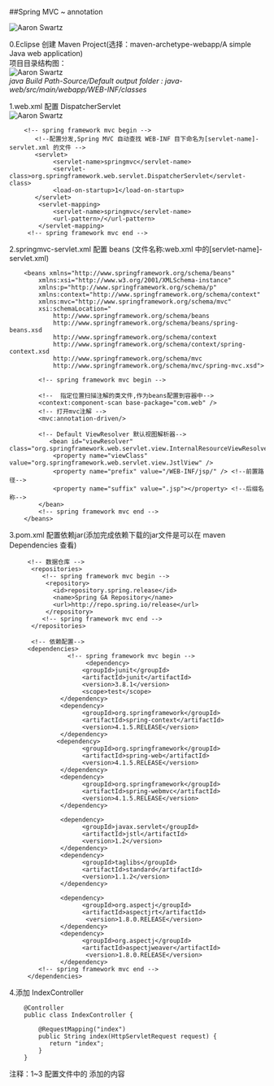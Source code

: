##Spring MVC ~ annotation
 
![Aaron Swartz](https://github.com/ittarvin/snow-ball/blob/master/spring-mvc/src/main/webapp/images/mvc.png?raw=true)   

0.Eclipse 创建 Maven Project(选择：maven-archetype-webapp/A simple Java web application)   
项目目录结构图：   
![Aaron Swartz](https://github.com/ittarvin/snow-ball/blob/master/spring-mvc/src/main/webapp/images/java_web_catalogue.png?raw=true)    
*java Build Path-Source/Default output folder : java-web/src/main/webapp/WEB-INF/classes*   

1.web.xml 配置 DispatcherServlet   
![Aaron Swartz](https://github.com/ittarvin/snow-ball/blob/master/spring-mvc/src/main/webapp/images/mvc-contexts.gif?raw=true)  

        <!-- spring framework mvc begin -->
           <!--配置分发,Spring MVC 自动查找 WEB-INF 目下命名为[servlet-name]-servlet.xml 的文件 -->
           <servlet>
                <servlet-name>springmvc</servlet-name>
                <servlet-class>org.springframework.web.servlet.DispatcherServlet</servlet-class>
                <load-on-startup>1</load-on-startup>
           </servlet>
            <servlet-mapping>
                <servlet-name>springmvc</servlet-name>
                <url-pattern>/</url-pattern>
            </servlet-mapping>
         <!-- spring framework mvc end -->   
         
         
2.springmvc-servlet.xml 配置 beans (文件名称:web.xml 中的[servlet-name]-servlet.xml)

        <beans xmlns="http://www.springframework.org/schema/beans"
            xmlns:xsi="http://www.w3.org/2001/XMLSchema-instance"
            xmlns:p="http://www.springframework.org/schema/p"
            xmlns:context="http://www.springframework.org/schema/context"
            xmlns:mvc="http://www.springframework.org/schema/mvc"
            xsi:schemaLocation="
                http://www.springframework.org/schema/beans
                http://www.springframework.org/schema/beans/spring-beans.xsd
                http://www.springframework.org/schema/context
                http://www.springframework.org/schema/context/spring-context.xsd 
                http://www.springframework.org/schema/mvc
                http://www.springframework.org/schema/mvc/spring-mvc.xsd">
                
            <!-- spring framework mvc begin -->
           
            <!--  指定位置扫描注解的类文件,作为beans配置到容器中-->
            <context:component-scan base-package="com.web" />
            <!-- 打开mvc注解 -->
            <mvc:annotation-driven/>
            
            <!-- Default ViewResolver 默认视图解析器-->
               <bean id="viewResolver" class="org.springframework.web.servlet.view.InternalResourceViewResolver">
        		<property name="viewClass" value="org.springframework.web.servlet.view.JstlView" />
        		<property name="prefix" value="/WEB-INF/jsp/" /> <!--前置路径-->
        		<property name="suffix" value=".jsp"></property> <!--后缀名称-->
        	</bean>
            <!-- spring framework mvc end -->
        </beans>

3.pom.xml 配置依赖jar(添加完成依赖下载的jar文件是可以在 maven Dependencies 查看)

         <!-- 数据仓库 -->
          <repositories>
             <!-- spring framework mvc begin -->
        	  <repository>
        	    <id>repository.spring.release</id>
        	    <name>Spring GA Repository</name>
        	    <url>http://repo.spring.io/release</url>
        	  </repository>
        	 <!-- spring framework mvc end -->
          </repositories>  
          
          <!-- 依赖配置-->
         <dependencies>
                    <!-- spring framework mvc begin -->
                         <dependency>
        			    <groupId>junit</groupId>
        			    <artifactId>junit</artifactId>
        			    <version>3.8.1</version>
        			    <scope>test</scope>
        		  </dependency>
        		  <dependency>
        		        <groupId>org.springframework</groupId>
        		        <artifactId>spring-context</artifactId>
        		        <version>4.1.5.RELEASE</version>
        		  </dependency>
        		 <dependency>
        		        <groupId>org.springframework</groupId>
        		        <artifactId>spring-web</artifactId>
        		        <version>4.1.5.RELEASE</version>
        		  </dependency>
        		  <dependency>
        		        <groupId>org.springframework</groupId>
        		        <artifactId>spring-webmvc</artifactId>
        		        <version>4.1.5.RELEASE</version>
        		  </dependency>
        		  
        		  <dependency>
        		        <groupId>javax.servlet</groupId>
        		        <artifactId>jstl</artifactId>
        		        <version>1.2</version>
        		  </dependency>
        		  <dependency>
        		        <groupId>taglibs</groupId>
        		        <artifactId>standard</artifactId>
        		        <version>1.1.2</version>
        		  </dependency>
        		  
        		  <dependency>
        		        <groupId>org.aspectj</groupId>
        		        <artifactId>aspectjrt</artifactId>
        		         <version>1.8.0.RELEASE</version>
        		  </dependency>
        		  <dependency>
        		        <groupId>org.aspectj</groupId>
        		        <artifactId>aspectjweaver</artifactId>
        		         <version>1.8.0.RELEASE</version>
        		  </dependency>
        	<!-- spring framework mvc end -->
         </dependencies>

4.添加 IndexController

        @Controller
        public class IndexController {
        	
        	@RequestMapping("index")
            public String index(HttpServletRequest request) {
               return "index";
            }
        }


注释：1~3 配置文件中的 <!-- spring framework mvc begin -->添加的内容<!-- spring framework mvc end -->   


